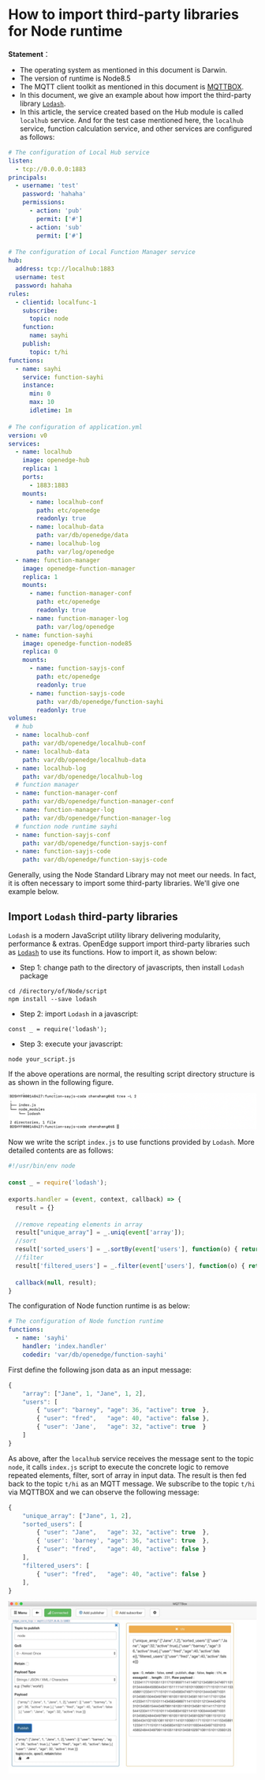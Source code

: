 # How to import third-party libraries for Node runtime

**Statement**：

- The operating system as mentioned in this document is Darwin.
- The version of runtime is Node8.5
- The MQTT client toolkit as mentioned in this document is [MQTTBOX](../Resources-download.md#mqttbox-download).
- In this document, we give an example about how import the third-party library [`Lodash`](https://www.lodashjs.com/).
- In this article, the service created based on the Hub module is called `localhub` service. And for the test case mentioned here, the `localhub` service, function calculation service, and other services are configured as follows:

```yaml
# The configuration of Local Hub service
listen:
  - tcp://0.0.0.0:1883
principals:
  - username: 'test'
    password: 'hahaha'
    permissions:
      - action: 'pub'
        permit: ['#']
      - action: 'sub'
        permit: ['#']

# The configuration of Local Function Manager service
hub:
  address: tcp://localhub:1883
  username: test
  password: hahaha
rules:
  - clientid: localfunc-1
    subscribe:
      topic: node
    function:
      name: sayhi
    publish:
      topic: t/hi
functions:
  - name: sayhi
    service: function-sayhi
    instance:
      min: 0
      max: 10
      idletime: 1m

# The configuration of application.yml
version: v0
services:
  - name: localhub
    image: openedge-hub
    replica: 1
    ports:
      - 1883:1883
    mounts:
      - name: localhub-conf
        path: etc/openedge
        readonly: true
      - name: localhub-data
        path: var/db/openedge/data
      - name: localhub-log
        path: var/log/openedge
  - name: function-manager
    image: openedge-function-manager
    replica: 1
    mounts:
      - name: function-manager-conf
        path: etc/openedge
        readonly: true
      - name: function-manager-log
        path: var/log/openedge
  - name: function-sayhi
    image: openedge-function-node85
    replica: 0
    mounts:
      - name: function-sayjs-conf
        path: etc/openedge
        readonly: true
      - name: function-sayjs-code
        path: var/db/openedge/function-sayhi
        readonly: true
volumes:
  # hub
  - name: localhub-conf
    path: var/db/openedge/localhub-conf
  - name: localhub-data
    path: var/db/openedge/localhub-data
  - name: localhub-log
    path: var/db/openedge/localhub-log
  # function manager
  - name: function-manager-conf
    path: var/db/openedge/function-manager-conf
  - name: function-manager-log
    path: var/db/openedge/function-manager-log
  # function node runtime sayhi
  - name: function-sayjs-conf
    path: var/db/openedge/function-sayjs-conf
  - name: function-sayjs-code
    path: var/db/openedge/function-sayjs-code
```

Generally, using the Node Standard Library may not meet our needs. In fact, it is often necessary to import some third-party libraries. We'll give one example below.

## Import `Lodash` third-party libraries

`Lodash` is a modern JavaScript utility library delivering modularity, performance & extras. OpenEdge support import third-party libraries such as [`Lodash`](https://www.lodashjs.com/) to use its functions. How to import it, as shown below:

- Step 1: change path to the directory of javascripts, then install `Lodash` package

```shell
cd /directory/of/Node/script
npm install --save lodash
```

- Step 2: import `Lodash` in a javascript:

```shell
const _ = require('lodash');
```

- Step 3: execute your javascript:

```shell
node your_script.js
```

If the above operations are normal, the resulting script directory structure is as shown in the following figure.

![the directory of Lodash](../../images/customize/node-third-lib-dir-Lodash.png)

Now we write the script `index.js` to use functions provided by `Lodash`. More detailed contents are as follows:

```javascript
#!/usr/bin/env node

const _ = require('lodash');

exports.handler = (event, context, callback) => {
  result = {}
  
  //remove repeating elements in array
  result["unique_array"] = _.uniq(event['array']);
  //sort
  result['sorted_users'] = _.sortBy(event['users'], function(o) { return o.age; });
  //filter
  result['filtered_users'] = _.filter(event['users'], function(o) { return !o.active; });

  callback(null, result);
}
```

The configuration of Node function runtime is as below:

```yaml
# The configuration of Node function runtime
functions:
  - name: 'sayhi'
    handler: 'index.handler'
    codedir: 'var/db/openedge/function-sayhi'
```

First define the following json data as an input message:

```javascript
{
    "array": ["Jane", 1, "Jane", 1, 2],
    "users": [
        { "user": "barney", "age": 36, "active": true  },
        { "user": "fred",   "age": 40, "active": false },
        { "user": 'Jane',   "age": 32, "active": true  }
    ]
}
```

As above, after the `localhub` service receives the message sent to the topic `node`, it calls `index.js` script to execute the concrete logic to remove repeated elements, filter, sort of array in input data. The result is then fed back to the topic `t/hi` as an MQTT message. We subscribe to the topic `t/hi` via MQTTBOX and we can observe the following message:

```javascript
{
    "unique_array": ["Jane", 1, 2],
    "sorted_users": [
        { "user": "Jane",   "age": 32, "active": true  },
        { 'user': 'barney', "age": 36, "active": true  },
        { "user": "fred",   "age": 40, "active": false }
    ],
    "filtered_users": [
        { "user": "fred",   "age": 40, "active": false }
    ],
}
```

![using_lodash](../../images/customize/write-node-script-third-lib-Lodash.png)